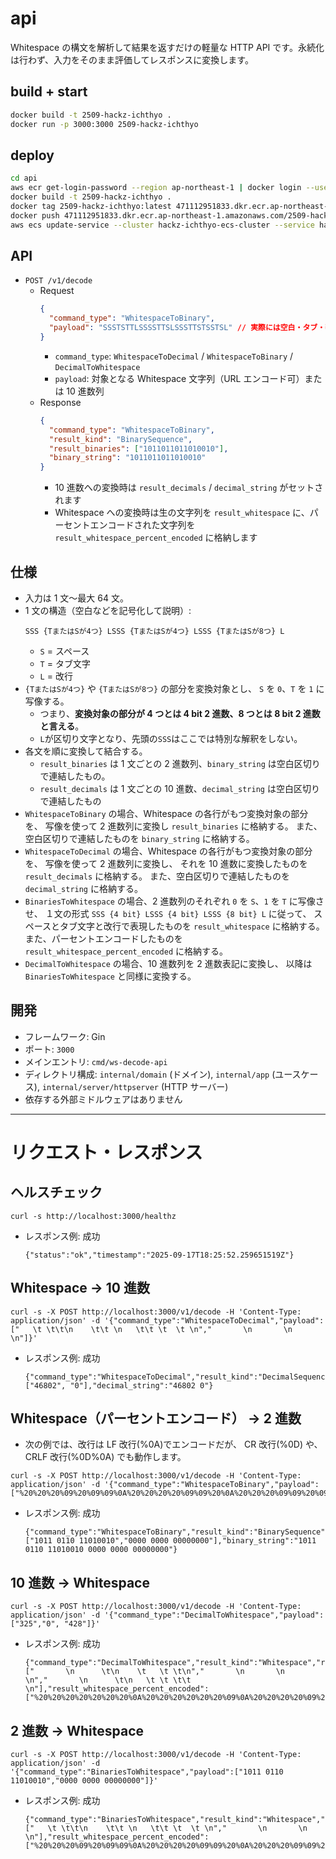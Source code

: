 # api

Whitespace の構文を解析して結果を返すだけの軽量な HTTP API です。永続化は行わず、入力をそのまま評価してレスポンスに変換します。

## build + start

```sh
docker build -t 2509-hackz-ichthyo .
docker run -p 3000:3000 2509-hackz-ichthyo
```

## deploy

```sh
cd api
aws ecr get-login-password --region ap-northeast-1 | docker login --username AWS --password-stdin 471112951833.dkr.ecr.ap-northeast-1.amazonaws.com
docker build -t 2509-hackz-ichthyo .
docker tag 2509-hackz-ichthyo:latest 471112951833.dkr.ecr.ap-northeast-1.amazonaws.com/2509-hackz-ichthyo:latest
docker push 471112951833.dkr.ecr.ap-northeast-1.amazonaws.com/2509-hackz-ichthyo:latest
aws ecs update-service --cluster hackz-ichthyo-ecs-cluster --service hackz-ichthyo-ecs-service --force-new-deployment --region ap-northeast-1
```

## API

- `POST /v1/decode`
  - Request
    ```json
    {
      "command_type": "WhitespaceToBinary",
      "payload": "SSSTSTTLSSSSTTSLSSSTTSTSSTSL" // 実際には空白・タブ・改行からなる文字列
    }
    ```
    - `command_type`: `WhitespaceToDecimal` / `WhitespaceToBinary` / `DecimalToWhitespace`
    - `payload`: 対象となる Whitespace 文字列（URL エンコード可）または 10 進数列
  - Response
    ```json
    {
      "command_type": "WhitespaceToBinary",
      "result_kind": "BinarySequence",
      "result_binaries": ["1011011011010010"],
      "binary_string": "1011011011010010"
    }
    ```
    - 10 進数への変換時は `result_decimals` / `decimal_string` がセットされます
    - Whitespace への変換時は生の文字列を `result_whitespace` に、パーセントエンコードされた文字列を `result_whitespace_percent_encoded` に格納します

## 仕様

- 入力は 1 文～最大 64 文。
- 1 文の構造（空白などを記号化して説明）:
  ```
  SSS {TまたはSが4つ} LSSS {TまたはSが4つ} LSSS {TまたはSが8つ} L
  ```
  - `S` = スペース
  - `T` = タブ文字
  - `L` = 改行
- `{TまたはSが4つ}` や `{TまたはSが8つ}` の部分を変換対象とし、
  `S` を `0`、`T` を `1` に写像する。
  - つまり、**変換対象の部分が 4 つとは 4 bit 2 進数、8 つとは 8 bit 2 進数 と言える**。
  - `L`が区切り文字となり、先頭の`SSS`はここでは特別な解釈をしない。
- 各文を順に変換して結合する。
  - `result_binaries` は 1 文ごとの 2 進数列、`binary_string` は空白区切りで連結したもの。
  - `result_decimals` は 1 文ごとの 10 進数、`decimal_string` は空白区切りで連結したもの
- `WhitespaceToBinary` の場合、Whitespace の各行がもつ変換対象の部分を、
  写像を使って 2 進数列に変換し `result_binaries` に格納する。
  また、空白区切りで連結したものを `binary_string` に格納する。
- `WhitespaceToDecimal` の場合、Whitespace の各行がもつ変換対象の部分を、
  写像を使って 2 進数列に変換し、
  それを 10 進数に変換したものを `result_decimals` に格納する。
  また、空白区切りで連結したものを `decimal_string` に格納する。
- `BinariesToWhitespace` の場合、2 進数列のそれぞれ `0` を `S`、`1` を `T` に写像させ、
  １文の形式 `SSS {4 bit} LSSS {4 bit} LSSS {8 bit} L` に従って、
  スペースとタブ文字と改行で表現したものを `result_whitespace` に格納する。
  また、パーセントエンコードしたものを `result_whitespace_percent_encoded` に格納する。
- `DecimalToWhitespace` の場合、10 進数列を 2 進数表記に変換し、
  以降は`BinariesToWhitespace` と同様に変換する。

## 開発

- フレームワーク: Gin
- ポート: `3000`
- メインエントリ: `cmd/ws-decode-api`
- ディレクトリ構成: `internal/domain` (ドメイン), `internal/app` (ユースケース), `internal/server/httpserver` (HTTP サーバー)
- 依存する外部ミドルウェアはありません

---

# リクエスト・レスポンス

## ヘルスチェック

```
curl -s http://localhost:3000/healthz
```

- レスポンス例: 成功
  ```
  {"status":"ok","timestamp":"2025-09-17T18:25:52.259651519Z"}
  ```

## Whitespace → 10 進数

```
curl -s -X POST http://localhost:3000/v1/decode -H 'Content-Type: application/json' -d '{"command_type":"WhitespaceToDecimal","payload":["   \t \t\t\n    \t\t \n   \t\t \t  \t \n","       \n       \n           \n"]}'
```

- レスポンス例: 成功
  ```
  {"command_type":"WhitespaceToDecimal","result_kind":"DecimalSequence","result_decimals":["46802", "0"],"decimal_string":"46802 0"}
  ```

## Whitespace（パーセントエンコード） → 2 進数

- 次の例では、改行は LF 改行(%0A)でエンコードだが、
  CR 改行(%0D) や、 CRLF 改行(%0D%0A) でも動作します。

```
curl -s -X POST http://localhost:3000/v1/decode -H 'Content-Type: application/json' -d '{"command_type":"WhitespaceToBinary","payload":["%20%20%20%09%20%09%09%0A%20%20%20%20%09%09%20%0A%20%20%20%09%09%20%09%20%20%09%20%0A","%20%20%20%20%20%20%20%0A%20%20%20%20%20%20%20%0A%20%20%20%20%20%20%20%20%20%20%20%0A"]}'
```

- レスポンス例: 成功
  ```
  {"command_type":"WhitespaceToBinary","result_kind":"BinarySequence","result_binaries":["1011 0110 11010010","0000 0000 00000000"],"binary_string":"1011 0110 11010010 0000 0000 00000000"}
  ```

## 10 進数 → Whitespace

```
curl -s -X POST http://localhost:3000/v1/decode -H 'Content-Type: application/json' -d '{"command_type":"DecimalToWhitespace","payload":["325","0", "428"]}'
```

- レスポンス例: 成功
  ```
  {"command_type":"DecimalToWhitespace","result_kind":"Whitespace","result_whitespace":["       \n      \t\n    \t   \t \t\n","       \n       \n           \n","       \n      \t\n   \t \t \t\t  \n"],"result_whitespace_percent_encoded":["%20%20%20%20%20%20%20%0A%20%20%20%20%20%20%09%0A%20%20%20%20%09%20%20%20%09%20%09%0A","%20%20%20%20%20%20%20%0A%20%20%20%20%20%20%20%0A%20%20%20%20%20%20%20%20%20%20%20%0A","%20%20%20%20%20%20%20%0A%20%20%20%20%20%20%09%0A%20%20%20%09%20%09%20%09%09%20%20%0A"]}
  ```

## 2 進数 → Whitespace

```
curl -s -X POST http://localhost:3000/v1/decode -H 'Content-Type: application/json' -d '{"command_type":"BinariesToWhitespace","payload":["1011 0110 11010010","0000 0000 00000000"]}'
```

- レスポンス例: 成功
  ```
  {"command_type":"BinariesToWhitespace","result_kind":"Whitespace","result_whitespace":["   \t \t\t\n    \t\t \n   \t\t \t  \t \n","       \n       \n           \n"],"result_whitespace_percent_encoded":["%20%20%20%09%20%09%09%0A%20%20%20%20%09%09%20%0A%20%20%20%09%09%20%09%20%20%09%20%0A","%20%20%20%20%20%20%20%0A%20%20%20%20%20%20%20%0A%20%20%20%20%20%20%20%20%20%20%20%0A"]}
  ```
